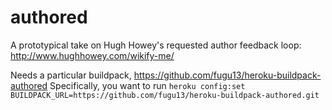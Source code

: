 authored
========

A prototypical take on Hugh Howey's requested author feedback loop: http://www.hughhowey.com/wikify-me/

Needs a particular buildpack, https://github.com/fugu13/heroku-buildpack-authored
Specifically, you want to run `heroku config:set BUILDPACK_URL=https://github.com/fugu13/heroku-buildpack-authored.git`

